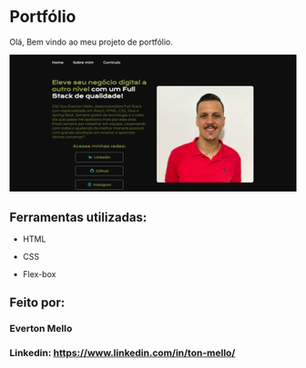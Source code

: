 # Portfólio

Olá, Bem vindo ao meu projeto de portfólio.

![image](./assets/telaDoProjeto.png)

## Ferramentas utilizadas:

* HTML

* CSS

* Flex-box

## Feito por:

### Everton Mello

### Linkedin: https://www.linkedin.com/in/ton-mello/